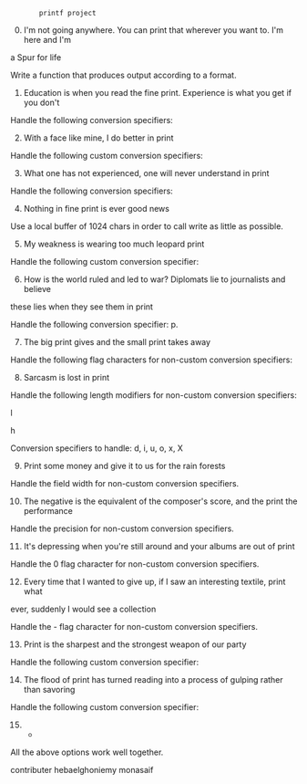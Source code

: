            printf project


0. I'm not going anywhere. You can print that wherever you want to. I'm here and I'm

 a Spur for life

Write a function that produces output according to a format.



1. Education is when you read the fine print. Experience is what you get if you don't

Handle the following conversion specifiers:


2. With a face like mine, I do better in print

Handle the following custom conversion specifiers:



3. What one has not experienced, one will never understand in print

Handle the following conversion specifiers:



4. Nothing in fine print is ever good news

Use a local buffer of 1024 chars in order to call write as little as possible.



5. My weakness is wearing too much leopard print

Handle the following custom conversion specifier:



6. How is the world ruled and led to war? Diplomats lie to journalists and believe

these lies when they see them in print

Handle the following conversion specifier: p.



7. The big print gives and the small print takes away

Handle the following flag characters for non-custom conversion specifiers:



8. Sarcasm is lost in print

Handle the following length modifiers for non-custom conversion specifiers:



l

h

Conversion specifiers to handle: d, i, u, o, x, X



9. Print some money and give it to us for the rain forests

Handle the field width for non-custom conversion specifiers.



10. The negative is the equivalent of the composer's score, and the print the performance

Handle the precision for non-custom conversion specifiers.



11. It's depressing when you're still around and your albums are out of print

Handle the 0 flag character for non-custom conversion specifiers.



12. Every time that I wanted to give up, if I saw an interesting textile, print what

ever, suddenly I would see a collection

Handle the - flag character for non-custom conversion specifiers.



13. Print is the sharpest and the strongest weapon of our party

Handle the following custom conversion specifier:



14. The flood of print has turned reading into a process of gulping rather than savoring

Handle the following custom conversion specifier:


15. *

All the above options work well together.


contributer
hebaelghoniemy
monasaif












